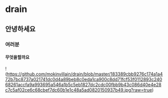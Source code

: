 # drain  
## 안녕하세요  
### 여러분  
#### 무엇을할까요

! (https://github.com/mokinvillain/drain/blob/master/183389cbb9276c174a1a472b7bc8737a021741dc0d4a89beb8c0eda1ca900c8dd71fcf53f0112893c24068261accfa9a993695a546a1b5c5eb1827dc2cdc00fbb9b43c086d40e4e28c7c5af02ce6c68cbef7dc60b1e1c48a5ad0820150937b49.jpg?raw=true)
